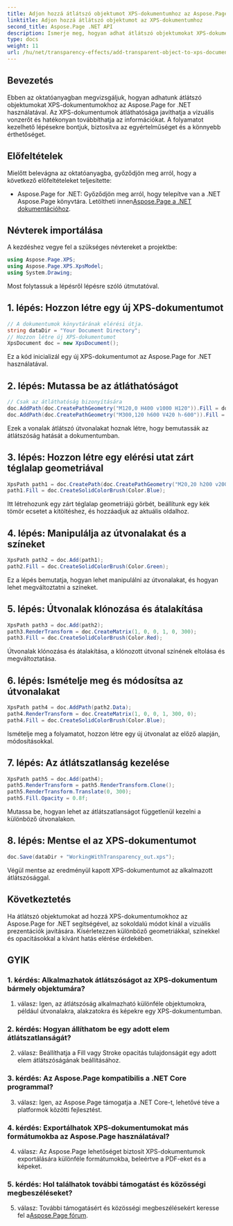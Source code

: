 ```yaml
---
title: Adjon hozzá átlátszó objektumot XPS-dokumentumhoz az Aspose.Page segítségével
linktitle: Adjon hozzá átlátszó objektumot az XPS-dokumentumhoz
second_title: Aspose.Page .NET API
description: Ismerje meg, hogyan adhat átlátszó objektumokat XPS-dokumentumokhoz .NET-ben az Aspose.Page használatával. Fokozza a vizuális vonzerőt lépésről lépésre történő útmutatásokkal.
type: docs
weight: 11
url: /hu/net/transparency-effects/add-transparent-object-to-xps-document/
---
```

## Bevezetés

Ebben az oktatóanyagban megvizsgáljuk, hogyan adhatunk átlátszó objektumokat XPS-dokumentumokhoz az Aspose.Page for .NET használatával. Az XPS-dokumentumok átláthatósága javíthatja a vizuális vonzerőt és hatékonyan továbbíthatja az információkat. A folyamatot kezelhető lépésekre bontjuk, biztosítva az egyértelműséget és a könnyebb érthetőséget.

## Előfeltételek

Mielőtt belevágna az oktatóanyagba, győződjön meg arról, hogy a következő előfeltételeket teljesítette:

-  Aspose.Page for .NET: Győződjön meg arról, hogy telepítve van a .NET Aspose.Page könyvtára. Letöltheti innen[Aspose.Page a .NET dokumentációhoz](https://reference.aspose.com/page/net/).

## Névterek importálása

A kezdéshez vegye fel a szükséges névtereket a projektbe:

```csharp
using Aspose.Page.XPS;
using Aspose.Page.XPS.XpsModel;
using System.Drawing;
```

Most folytassuk a lépésről lépésre szóló útmutatóval.

## 1. lépés: Hozzon létre egy új XPS-dokumentumot

```csharp
// A dokumentumok könyvtárának elérési útja.
string dataDir = "Your Document Directory";
// Hozzon létre új XPS-dokumentumot
XpsDocument doc = new XpsDocument();
```

Ez a kód inicializál egy új XPS-dokumentumot az Aspose.Page for .NET használatával.

## 2. lépés: Mutassa be az átláthatóságot

```csharp
// Csak az átláthatóság bizonyítására
doc.AddPath(doc.CreatePathGeometry("M120,0 H400 v1000 H120")).Fill = doc.CreateSolidColorBrush(Color.Gray);
doc.AddPath(doc.CreatePathGeometry("M300,120 h600 V420 h-600")).Fill = doc.CreateSolidColorBrush(Color.Gray);
```

Ezek a vonalak átlátszó útvonalakat hoznak létre, hogy bemutassák az átlátszóság hatását a dokumentumban.

## 3. lépés: Hozzon létre egy elérési utat zárt téglalap geometriával

```csharp
XpsPath path1 = doc.CreatePath(doc.CreatePathGeometry("M20,20 h200 v200 h-200 z"));
path1.Fill = doc.CreateSolidColorBrush(Color.Blue);
```

Itt létrehozunk egy zárt téglalap geometriájú görbét, beállítunk egy kék tömör ecsetet a kitöltéshez, és hozzáadjuk az aktuális oldalhoz.

## 4. lépés: Manipulálja az útvonalakat és a színeket

```csharp
XpsPath path2 = doc.Add(path1);
path2.Fill = doc.CreateSolidColorBrush(Color.Green);
```

Ez a lépés bemutatja, hogyan lehet manipulálni az útvonalakat, és hogyan lehet megváltoztatni a színeket.

## 5. lépés: Útvonalak klónozása és átalakítása

```csharp
XpsPath path3 = doc.Add(path2);
path3.RenderTransform = doc.CreateMatrix(1, 0, 0, 1, 0, 300);
path3.Fill = doc.CreateSolidColorBrush(Color.Red);
```

Útvonalak klónozása és átalakítása, a klónozott útvonal színének eltolása és megváltoztatása.

## 6. lépés: Ismételje meg és módosítsa az útvonalakat

```csharp
XpsPath path4 = doc.AddPath(path2.Data);
path4.RenderTransform = doc.CreateMatrix(1, 0, 0, 1, 300, 0);
path4.Fill = doc.CreateSolidColorBrush(Color.Blue);
```

Ismételje meg a folyamatot, hozzon létre egy új útvonalat az előző alapján, módosításokkal.

## 7. lépés: Az átlátszatlanság kezelése

```csharp
XpsPath path5 = doc.Add(path4);
path5.RenderTransform = path5.RenderTransform.Clone();
path5.RenderTransform.Translate(0, 300);
path5.Fill.Opacity = 0.8f;
```

Mutassa be, hogyan lehet az átlátszatlanságot függetlenül kezelni a különböző útvonalakon.

## 8. lépés: Mentse el az XPS-dokumentumot

```csharp
doc.Save(dataDir + "WorkingWithTransparency_out.xps");
```

Végül mentse az eredményül kapott XPS-dokumentumot az alkalmazott átlátszósággal.

## Következtetés

Ha átlátszó objektumokat ad hozzá XPS-dokumentumokhoz az Aspose.Page for .NET segítségével, az sokoldalú módot kínál a vizuális prezentációk javítására. Kísérletezzen különböző geometriákkal, színekkel és opacitásokkal a kívánt hatás elérése érdekében.

## GYIK

### 1. kérdés: Alkalmazhatok átlátszóságot az XPS-dokumentum bármely objektumára?

1. válasz: Igen, az átlátszóság alkalmazható különféle objektumokra, például útvonalakra, alakzatokra és képekre egy XPS-dokumentumban.

### 2. kérdés: Hogyan állíthatom be egy adott elem átlátszatlanságát?

2. válasz: Beállíthatja a Fill vagy Stroke opacitás tulajdonságát egy adott elem átlátszóságának beállításához.

### 3. kérdés: Az Aspose.Page kompatibilis a .NET Core programmal?

3. válasz: Igen, az Aspose.Page támogatja a .NET Core-t, lehetővé téve a platformok közötti fejlesztést.

### 4. kérdés: Exportálhatok XPS-dokumentumokat más formátumokba az Aspose.Page használatával?

4. válasz: Az Aspose.Page lehetőséget biztosít XPS-dokumentumok exportálására különféle formátumokba, beleértve a PDF-eket és a képeket.

### 5. kérdés: Hol találhatok további támogatást és közösségi megbeszéléseket?

 5. válasz: További támogatásért és közösségi megbeszélésekért keresse fel a[Aspose.Page fórum](https://forum.aspose.com/c/page/39).